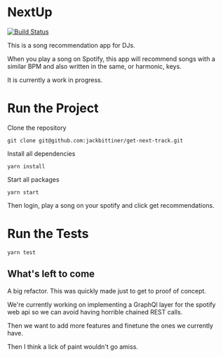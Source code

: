 # NextUp

[![Build Status](https://travis-ci.org/jackbittiner/get-next-track.svg?branch=master)](https://travis-ci.org/jackbittiner/get-next-track)

This is a song recommendation app for DJs.

When you play a song on Spotify, this app will recommend songs with a similar BPM and also written in the same, or harmonic, keys.

It is currently a work in progress.

# Run the Project

Clone the repository

```
git clone git@github.com:jackbittiner/get-next-track.git
```

Install all dependencies

```
yarn install
```

Start all packages

```
yarn start
```

Then login, play a song on your spotify and click get recommendations.

# Run the Tests

```
yarn test
```

## What's left to come

A big refactor. This was quickly made just to get to proof of concept.

We're currently working on implementing a GraphQl layer for the spotify web api so we can avoid having horrible chained REST calls.

Then we want to add more features and finetune the ones we currently have.

Then I think a lick of paint wouldn't go amiss.
